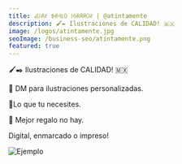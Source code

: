 ```yaml
---
title: ꒻꒤ꋬꋊ ꉣꋬꃳ꒒ꄲ ꒐ꃳꋬꋪꋪꄲꋊ | @atintamente
description: 🖌✒ Ilustraciones de CALIDAD! 🇲🇽
image: /logos/atintamente.jpg
seoImage: /business-seo/atintamente.png
featured: true
---
```


🖌✒ Ilustraciones de CALIDAD! 🇲🇽

📩 DM para ilustraciones personalizadas.

🐶Lo que tu necesites.

🎁 Mejor regalo no hay.

Digital, enmarcado o impreso!

![Ejemplo](/business/atintamente/1.jpg)
